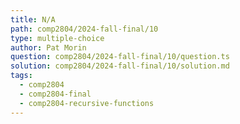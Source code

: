 ```yaml
---
title: N/A
path: comp2804/2024-fall-final/10
type: multiple-choice
author: Pat Morin
question: comp2804/2024-fall-final/10/question.ts
solution: comp2804/2024-fall-final/10/solution.md
tags:
  - comp2804
  - comp2804-final
  - comp2804-recursive-functions
---
```

